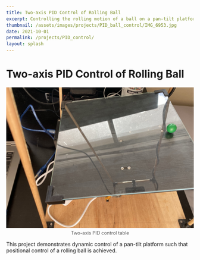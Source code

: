```yaml
---
title: Two-axis PID Control of Rolling Ball
excerpt: Controlling the rolling motion of a ball on a pan-tilt platform
thumbnail: /assets/images/projects/PID_ball_control/IMG_6953.jpg
date: 2021-10-01
permalink: /projects/PID_control/
layout: splash
---
```


# Two-axis PID Control of Rolling Ball

<figure style="margin: 0 auto; display: flex; flex-direction: column; align-items: center; max-width: 600px;">
  <img src="/assets/images/projects/PID_ball_control/IMG_6953.JPEG"  
       alt="Two-axis PID control table"  
       style="width: 100%; height: auto;">
  <figcaption style="margin-top: 0.5em; font-size: 0.9em; color: #555;">
    Two-axis PID control table
  </figcaption>
</figure>

This project demonstrates dynamic control of a pan-tilt platform such that positional control of a rolling ball is achieved.




